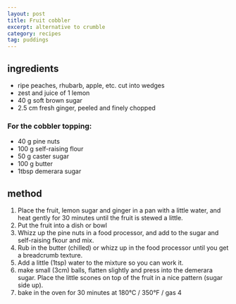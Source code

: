 ```yaml
---
layout: post
title: Fruit cobbler
excerpt: alternative to crumble
category: recipes
tag: puddings
---
```


ingredients
-----------
* ripe peaches, rhubarb, apple, etc. cut into wedges
* zest and juice of 1 lemon
* 40 g soft brown sugar
* 2.5 cm fresh ginger, peeled and finely chopped

### For the cobbler topping:

* 40 g pine nuts
* 100 g self-raising flour
* 50 g caster sugar
* 100 g butter
* 1tbsp demerara sugar


method
------

1. Place the fruit, lemon sugar and ginger in a pan with a little water, and heat gently for 30 minutes until the fruit is stewed a little.
2. Put the fruit into a dish or bowl
3. Whizz up the pine nuts in a food processor, and add to the sugar and self-raising fkour and mix.
4. Rub in the butter (chilled) or whizz up in the food processor until you get a breadcrumb texture.
5. Add a little (1tsp) water to the mixture so you can work it.
6. make small (3cm) balls, flatten slightly and press into the demerara sugar. Place the little scones on top of the fruit in a nice pattern (sugar side up).
7. bake in the oven for 30 minutes at 180&deg;C / 350&deg;F  / gas 4